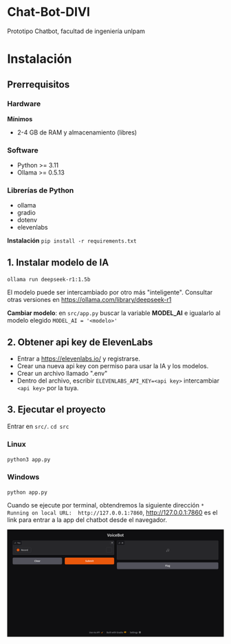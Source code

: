 # Chat-Bot-DIVI
Prototipo Chatbot, facultad de ingeniería unlpam

# Instalación

## Prerrequisitos

### Hardware
**Mínimos**
- 2-4 GB de RAM y almacenamiento (libres)

### Software
- Python >= 3.11
- Ollama >= 0.5.13

### Librerías de Python
- ollama
- gradio
- dotenv
- elevenlabs

**Instalación**
`pip install -r requirements.txt`

## 1. Instalar modelo de IA
`ollama run deepseek-r1:1.5b`

El modelo puede ser intercambiado por otro más "inteligente". Consultar otras versiones en https://ollama.com/library/deepseek-r1

**Cambiar modelo**: en `src/app.py` buscar la variable **MODEL_AI** e igualarlo al modelo elegido `MODEL_AI = '<modelo>'`

## 2. Obtener api key de ElevenLabs

- Entrar a https://elevenlabs.io/ y registrarse.
- Crear una nueva api key con permiso para usar la IA y los modelos.
- Crear un archivo llamado ".env"
- Dentro del archivo, escribir `ELEVENLABS_API_KEY=<api key>` intercambiar `<api key>` por la tuya.

## 3. Ejecutar el proyecto
Entrar en `src/`. `cd src`

### Linux
`python3 app.py`

### Windows
`python app.py`

Cuando se ejecute por terminal, obtendremos la siguiente dirección `* Running on local URL:  http://127.0.0.1:7860`, http://127.0.0.1:7860 es el link para entrar a la app del chatbot desde el navegador.

![ChatBot Screenshot](img/appScreenshot.png)
